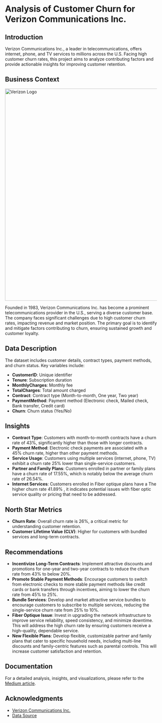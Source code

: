 # Analysis of Customer Churn for Verizon Communications Inc.

## Introduction
Verizon Communications Inc., a leader in telecommunications, offers internet, phone, and TV services to millions across the U.S. Facing high customer churn rates, this project aims to analyze contributing factors and provide actionable insights for improving customer retention.

## Business Context
<img src="https://github.com/user-attachments/assets/9a2da682-50b1-4d2a-ac4a-ffd846d4f14a" alt="Verizon Logo" width="700"/>

Founded in 1983, Verizon Communications Inc. has become a prominent telecommunications provider in the U.S., serving a diverse customer base. The company faces significant challenges due to high customer churn rates, impacting revenue and market position. The primary goal is to identify and mitigate factors contributing to churn, ensuring sustained growth and customer loyalty.

## Data Description
The dataset includes customer details, contract types, payment methods, and churn status. Key variables include:

- **CustomerID**: Unique identifier
- **Tenure**: Subscription duration
- **MonthlyCharges**: Monthly fee
- **TotalCharges**: Total amount charged
- **Contract**: Contract type (Month-to-month, One year, Two year)
- **PaymentMethod**: Payment method (Electronic check, Mailed check, Bank transfer, Credit card)
- **Churn**: Churn status (Yes/No)

## Insights
- **Contract Type**: Customers with month-to-month contracts have a churn rate of 43%, significantly higher than those with longer contracts.
- **Payment Method**: Electronic check payments are associated with a 45% churn rate, higher than other payment methods.
- **Service Usage**: Customers using multiple services (internet, phone, TV) exhibit a churn rate 25% lower than single-service customers.
- **Partner and Family Plans**: Customers enrolled in partner or family plans have a churn rate of 17.55%, which is notably below the average churn rate of 26.54%.
- **Internet Services**: Customers enrolled in Fiber optique  plans have a The higher churn rate 41.89% , it  indicates potential issues with fiber optic service quality or pricing that need to be addressed.

## North Star Metrics
- **Churn Rate**: Overall churn rate is 26%, a critical metric for understanding customer retention.
- **Customer Lifetime Value (CLV)**: Higher for customers with bundled services and long-term contracts.

## Recommendations
- **Incentivize Long-Term Contracts**: Implement attractive discounts and promotions for one-year and two-year contracts to reduce the churn rate from 43% to below 20%.
- **Promote Stable Payment Methods**: Encourage customers to switch from electronic checks to more stable payment methods like credit cards or bank transfers through incentives, aiming to lower the churn rate from 45% to 25%.
- **Bundle Services**: Develop and market attractive service bundles to encourage customers to subscribe to multiple services, reducing the single-service churn rate from 25% to 10%.
- **Fiber Optique Issue**: Invest in upgrading the network infrastructure to improve service reliability, speed consistency, and minimize downtime. This will address the high churn rate by ensuring customers receive a high-quality, dependable service.
- **New Flexible Plans**: Develop flexible, customizable partner and family plans that cater to specific household needs, including multi-line discounts and family-centric features such as parental controls. This will increase customer satisfaction and retention.

## Documentation 
For a detailed analysis, insights, and visualizations, please refer to the [Medium article](https://medium.com/@ozixe/telco-customer-churn-analysis-by-ozixe-f3fe0189343e).

## Acknowledgments
- [Verizon Communications Inc.](https://www.verizon.com/)
- [Data Source](https://github.com/ozixe/Verizon-Telcom-CustomerChurn/tree/main/Dataset)


